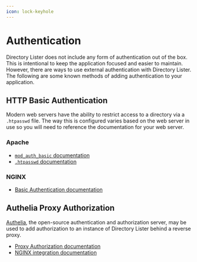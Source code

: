 ```yaml
---
icon: lock-keyhole
---
```


# Authentication

Directory Lister does not include any form of authentication out of the box. This is intentional to keep the application focused and easier to maintain. However, there are ways to use external authentication with Directory Lister. The following are some known methods of adding authentication to your application.

## HTTP Basic Authentication

Modern web servers have the ability to restrict access to a directory via a `.htpasswd` file. The way this is configured varies based on the web server in use so you will need to reference the documentation for your web server.

### Apache

* [`mod_auth_basic` documentation](https://httpd.apache.org/docs/2.4/mod/mod_auth_basic.html)
* [ `.htpasswd` documentation](https://httpd.apache.org/docs/current/programs/htpasswd.html)&#x20;

### NGINX

* [Basic Authentication documentation](https://docs.nginx.com/nginx/admin-guide/security-controls/configuring-http-basic-authentication/)

## Authelia Proxy Authorization

[Authelia](https://www.authelia.com/), the open-source authentication and authorization server, may be used to add authorization to an instance of Directory Lister behind a reverse proxy.

* [Proxy Authorization documentation](https://www.authelia.com/reference/guides/proxy-authorization/)
* [NGINX integration documentation](https://www.authelia.com/reference/guides/proxy-authorization/)

